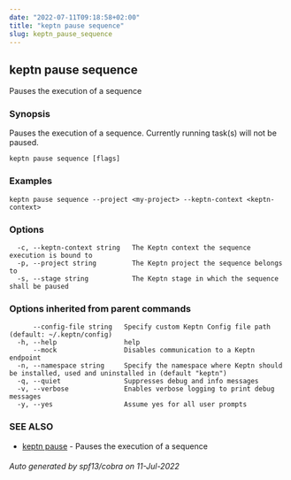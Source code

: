 ```yaml
---
date: "2022-07-11T09:18:58+02:00"
title: "keptn pause sequence"
slug: keptn_pause_sequence
---
```

## keptn pause sequence

Pauses the execution of a sequence

### Synopsis

Pauses the execution of a sequence. Currently running task(s) will not be paused.

```
keptn pause sequence [flags]
```

### Examples

```
keptn pause sequence --project <my-project> --keptn-context <keptn-context>
```

### Options

```
  -c, --keptn-context string   The Keptn context the sequence execution is bound to
  -p, --project string         The Keptn project the sequence belongs to
  -s, --stage string           The Keptn stage in which the sequence shall be paused
```

### Options inherited from parent commands

```
      --config-file string   Specify custom Keptn Config file path (default: ~/.keptn/config)
  -h, --help                 help
      --mock                 Disables communication to a Keptn endpoint
  -n, --namespace string     Specify the namespace where Keptn should be installed, used and uninstalled in (default "keptn")
  -q, --quiet                Suppresses debug and info messages
  -v, --verbose              Enables verbose logging to print debug messages
  -y, --yes                  Assume yes for all user prompts
```

### SEE ALSO

* [keptn pause](../keptn_pause/)	 - Pauses the execution of a sequence

###### Auto generated by spf13/cobra on 11-Jul-2022
